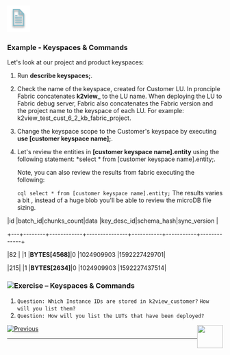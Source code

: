 ![](/academy/Training_Level_1/03_fabric_basic_LU/images/example.png)

### Example - Keyspaces & Commands

 Let's look at our project and product keyspaces:

1. Run **describe keyspaces;**.

2. Check the name of the keyspace, created for Customer LU. In pronciple Fabric concatenates **k2view_** to the LU name. When deploying the LU to Fabric debug server, Fabric also concatenates the Fabric version and the project name to the keyspace of each LU. For example: k2view_test_cust_6_2_kb_fabric_project.

3. Change the keyspace scope to the Customer's keyspace by executing **use [customer keyspace name];**.

4. Let's review the entities in **[customer keyspace name].entity** using the following statement: 
   *select * from [customer keyspace name].entity;. 
   
   Note, you can also review the results from fabric executing the following:

   ```cql select * from [customer keyspace name].entity;``` 
   The results varies a bit ,  instead of a  huge blob  you'll be able to review the microDB file sizing.

|id |batch_id|chunks_count|data           |key_desc_id|schema_hash|sync_version |

+---+--------+------------+---------------+-----------+-----------+-------------+

|82 |        |1           |**BYTES[4568]**|0          |1024909903 |1592227429701|

|215|        |1           |**BYTES[2634]**|0          |1024909903 |1592227437514|


### ![](/academy/Training_Level_1/03_fabric_basic_LU/images/Exercise.png)Exercise – Keyspaces & Commands

1. `Question: Which Instance IDs are stored in k2view_customer?` `How will you list them?`
2. `Question: How will you list the LUTs that have been deployed?`




 [![Previous](/articles/images/Previous.png)](/academy/Training_Level_1/04_fabric_runtime/06_cassandra_main_keyspaces_and_commands.md)[<img align="right" width="60" height="54" src="/articles/images/Next.png">](/academy/Training_Level_1/04_fabric_runtime/08_cassandra_solutions.md)

 

------
